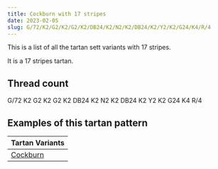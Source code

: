 ```yaml
---
title: Cockburn with 17 stripes
date: 2023-02-05
slug: G/72/K2/G2/K2/G2/K2/DB24/K2/N2/K2/DB24/K2/Y2/K2/G24/K4/R/4
---
```

This is a list of all the tartan sett variants with 17 stripes.

It is a 17 stripes tartan.


## Thread count
G/72 K2 G2 K2 G2 K2 DB24 K2 N2 K2 DB24 K2 Y2 K2 G24 K4 R/4

## Examples of this tartan pattern

| Tartan Variants |
|---------------|
| [Cockburn](/variants/g/72/k2/g2/k2/g2/k2/db24/k2/n2/k2/db24/k2/y2/k2/g24/k4/r/4-db000064-g004c00-k000000-nd0d0d0-rc80000-yffc800)||
